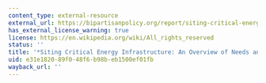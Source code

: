```yaml
---
content_type: external-resource
external_url: https://bipartisanpolicy.org/report/siting-critical-energy-infrastructure-overview-needs-and-challenges/
has_external_license_warning: true
license: https://en.wikipedia.org/wiki/All_rights_reserved
status: ''
title: '*Siting Critical Energy Infrastructure: An Overview of Needs and Challenges*'
uid: e31e1820-89f0-48f6-b98b-eb1500ef01fb
wayback_url: ''
---
```

